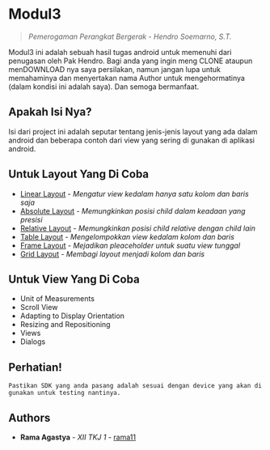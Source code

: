 # Modul3
> *Pemerogaman Perangkat Bergerak - Hendro Soemarno, S.T.*

Modul3 ini adalah sebuah hasil tugas android untuk memenuhi dari penugasan oleh Pak Hendro. Bagi anda yang ingin meng CLONE ataupun menDOWNLOAD nya saya persilakan, namun jangan lupa untuk memahaminya dan menyertakan nama Author untuk mengehormatinya (dalam kondisi ini adalah saya). Dan semoga bermanfaat.

## Apakah Isi Nya?
Isi dari project ini adalah seputar tentang jenis-jenis layout yang ada dalam android dan beberapa contoh dari view yang sering di gunakan di aplikasi android.

## Untuk Layout Yang Di Coba
- [Linear Layout](https://developer.android.com/reference/android/widget/LinearLayout.html) - *Mengatur view kedalam hanya satu kolom dan baris saja*
- [Absolute Layout](https://developer.android.com/reference/android/widget/AbsoluteLayout.html) - *Memungkinkan posisi child dalam keadaan yang presisi*
- [Relative Layout](https://developer.android.com/guide/topics/ui/layout/relative.html) - *Memungkinkan posisi child relative dengan child lain*
- [Table Layout](https://developer.android.com/guide/topics/ui/layout/grid.html) - *Mengelompokkan view kedalam kolom dan baris*
- [Frame Layout](https://developer.android.com/reference/android/widget/FrameLayout.html) - *Mejadikan pleaceholder untuk suatu view tunggal*
- [Grid Layout](https://developer.android.com/reference/android/widget/GridLayout.html) - *Membagi layout menjadi kolom dan baris*

## Untuk View Yang Di Coba
- Unit of Measurements
- Scroll View
- Adapting to Display Orientation
- Resizing and Repositioning
- Views
- Dialogs

## Perhatian!
```
Pastikan SDK yang anda pasang adalah sesuai dengan device yang akan di gunakan untuk testing nantinya.
```

## Authors
* **Rama Agastya** - *XII TKJ 1* - [rama11](https://github.com/rama11)
